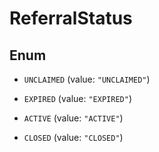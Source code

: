

# ReferralStatus

## Enum


* `UNCLAIMED` (value: `"UNCLAIMED"`)

* `EXPIRED` (value: `"EXPIRED"`)

* `ACTIVE` (value: `"ACTIVE"`)

* `CLOSED` (value: `"CLOSED"`)



